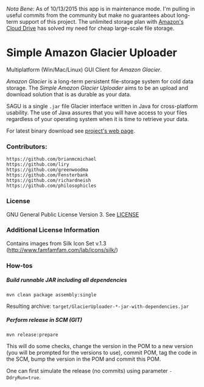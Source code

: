 *Nota Bene:* As of 10/13/2015 this app is in maintenance mode.
I'm pulling in useful commits from the community but make no guarantees about long-term support of this project.
The unlimited storage plan with [Amazon's Cloud Drive](https://www.amazon.com/clouddrive/) has solved my need for cheap
large-scale file storage.

# Simple Amazon Glacier Uploader

Multiplatform (Win/Mac/Linux) GUI Client for _Amazon Glacier_.

_Amazon Glacier_ is a long-term persistent file-storage system for cold data storage.
The _Simple Amazon Glacier Uploader_ aims to be an upload and download solution that is as durable as your data.

SAGU is a single `.jar` file Glacier interface written in Java for cross-platform usability.
The use of Java assures that you will have access to your files regardless of your operating system when it is time
to retrieve your data.

For latest binary download see [project's web page](http://simpleglacieruploader.brianmcmichael.com).

### Contributors:

	https://github.com/brianmcmichael
	https://github.com/liry
	https://github.com/greenwoodma
	https://github.com/Fensterbank
	https://github.com/richardneish
	https://github.com/philosophicles

### License
GNU General Public License Version 3. See [LICENSE](LICENSE)

### Additional License Information
Contains images from Silk Icon Set v.1.3 (http://www.famfamfam.com/lab/icons/silk/)

### How-tos
##### Build runnable JAR including all dependencies
```
mvn clean package assembly:single
```

Resulting archive: `target/GlacierUploader-*-jar-with-dependencies.jar`

##### Perform release in SCM (GIT)
```
mvn release:prepare
```

This will do some checks, change the version in the POM to a new version (you will be prompted for the versions to use),
commit POM, tag the code in the SCM, bump the version in the POM and commit this POM.

One can first simulate the release (no commits) using parameter `-DdryRun=true`.